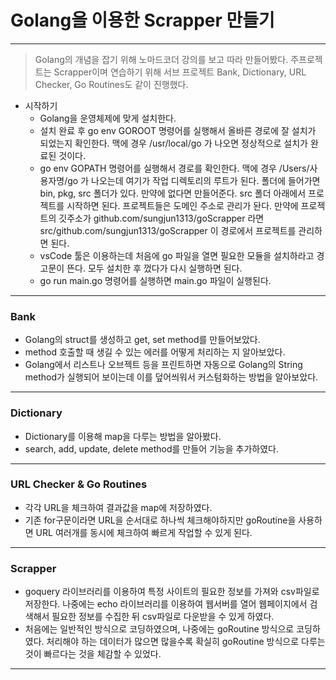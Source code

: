 # Golang을 이용한 Scrapper 만들기

---

> Golang의 개념을 잡기 위해 노마드코더 강의를 보고 따라 만들어봤다.
> 주프로젝트는 Scrapper이며 연습하기 위해 서브 프로젝트 Bank, Dictionary, URL Checker, Go Routines도 같이 진행했다.

- 시작하기
  - Golang을 운영체제에 맞게 설치한다.
  - 설치 완료 후 go env GOROOT 명령어를 실행해서 올바른 경로에 잘 설치가 되었는지 확인한다. 맥에 경우 /usr/local/go 가 나오면 정상적으로 설치가 완료된 것이다.
  - go env GOPATH 명령어를 실행해서 경로를 확인한다. 맥에 경우 /Users/사용자명/go 가 나오는데 여기가 작업 디렉토리의 루트가 된다. 폴더에 들어가면 bin, pkg, src 폴더가 있다. 만약에 없다면 만들어준다. src 폴더 아래에서 프로젝트를 시작하면 된다. 프로젝트들은 도메인 주소로 관리가 돤다. 만약에 프로젝트의 깃주소가 github.com/sungjun1313/goScrapper 라면 src/github.com/sungjun1313/goScrapper 이 경로에서 프로젝트를 관리하면 된다.
  - vsCode 툴은 이용하는데 처음에 go 파일을 열면 필요한 모듈을 설치하라고 경고문이 뜬다. 모두 설치한 후 껐다가 다시 실행하면 된다.
  - go run main.go 명령어를 실행하면 main.go 파일이 실행된다.

---

### Bank

- Golang의 struct를 생성하고 get, set method를 만들어보았다.
- method 호출할 때 생길 수 있는 에러를 어떻게 처리하는 지 알아보았다.
- Golang에서 리스트나 오브젝트 등을 프린트하면 자동으로 Golang의 String method가 실행되어 보이는데 이를 덮어씌워서 커스텀화하는 방법을 알아보았다.

---

### Dictionary

- Dictionary를 이용해 map을 다루는 방법을 알아봤다.
- search, add, update, delete method를 만들어 기능을 추가하였다.

---

### URL Checker & Go Routines

- 각각 URL을 체크하여 결과값을 map에 저장하였다.
- 기존 for구문이라면 URL을 순서대로 하나씩 체크해야하지만 goRoutine을 사용하면 URL 여러개를 동시에 체크하여 빠르게 작업할 수 있게 된다.

---

### Scrapper

- goquery 라이브러리를 이용하여 특정 사이트의 필요한 정보를 가져와 csv파일로 저장한다. 나중에는 echo 라이브러리를 이용하여 웹서버를 열어 웹페이지에서 검색해서 필요한 정보를 수집한 뒤 csv파일로 다운받을 수 있게 하였다.
- 처음에는 일반적인 방식으로 코딩하였으며, 나중에는 goRoutine 방식으로 코딩하였다. 처리해야 하는 데이터가 많으면 많을수록 확실히 goRoutine 방식으로 다루는 것이 빠르다는 것을 체감할 수 있었다.

---

